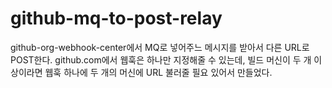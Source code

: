 # github-mq-to-post-relay

github-org-webhook-center에서 MQ로 넣어주느 메시지를 받아서 다른 URL로 POST한다. github.com에서 웹훅은 하나만 지정해줄 수 있는데, 빌드 머신이 두 개 이상이라면 웹훅 하나에 두 개의 머신에 URL 불러줄 필요 있어서 만들었다.
